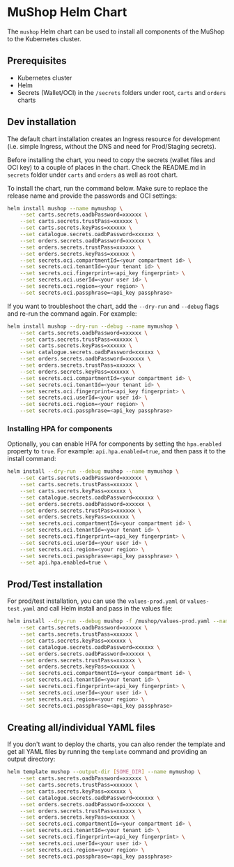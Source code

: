 # MuShop Helm Chart

The `mushop` Helm chart can be used to install all components of the MuShop to the Kubernetes cluster.

## Prerequisites

- Kubernetes cluster
- Helm
- Secrets (Wallet/OCI) in the `/secrets` folders under root, `carts` and `orders` charts

## Dev installation

The default chart installation creates an Ingress resource for development (i.e. simple Ingress, without the DNS and need for Prod/Staging secrets).

Before installing the chart, you need to copy the secrets (wallet files and OCI key) to a couple of places in the chart. Check the README.md in `secrets` folder under `carts` and `orders` as well as root chart.

To install the chart, run the command below. Make sure to replace the release name and provide the passwords and OCI settings:

```bash
helm install mushop --name mymushop \
    --set carts.secrets.oadbPassword=xxxxxx \
    --set carts.secrets.trustPass=xxxxxx \
    --set carts.secrets.keyPass=xxxxxx \
    --set catalogue.secrets.oadbPassword=xxxxxx \
    --set orders.secrets.oadbPassword=xxxxxx \
    --set orders.secrets.trustPass=xxxxxx \
    --set orders.secrets.keyPass=xxxxxx \
    --set secrets.oci.compartmentId=<your compartment id> \
    --set secrets.oci.tenantId=<your tenant id> \
    --set secrets.oci.fingerprint=<api_key fingerprint> \
    --set secrets.oci.userId=<your user id> \
    --set secrets.oci.region=<your region> \
    --set secrets.oci.passphrase=<api_key passphrase>
```

If you want to troubleshoot the chart, add the `--dry-run` and `--debug` flags and re-run the command again. For example:

```bash
helm install mushop --dry-run --debug --name mymushop \
    --set carts.secrets.oadbPassword=xxxxxx \
    --set carts.secrets.trustPass=xxxxxx \
    --set carts.secrets.keyPass=xxxxxx \
    --set catalogue.secrets.oadbPassword=xxxxxx \
    --set orders.secrets.oadbPassword=xxxxxx \
    --set orders.secrets.trustPass=xxxxxx \
    --set orders.secrets.keyPass=xxxxxx \
    --set secrets.oci.compartmentId=<your compartment id> \
    --set secrets.oci.tenantId=<your tenant id> \
    --set secrets.oci.fingerprint=<api_key fingerprint> \
    --set secrets.oci.userId=<your user id> \
    --set secrets.oci.region=<your region> \
    --set secrets.oci.passphrase=<api_key passphrase>
```

### Installing HPA for components

Optionally, you can enable HPA for components by setting the `hpa.enabled` property to `true`. For example: `api.hpa.enabled=true`, and then pass it to the install command:

```bash
helm install --dry-run --debug mushop --name mymushop \
    --set carts.secrets.oadbPassword=xxxxxx \
    --set carts.secrets.trustPass=xxxxxx \
    --set carts.secrets.keyPass=xxxxxx \
    --set catalogue.secrets.oadbPassword=xxxxxx \
    --set orders.secrets.oadbPassword=xxxxxx \
    --set orders.secrets.trustPass=xxxxxx \
    --set orders.secrets.keyPass=xxxxxx \
    --set secrets.oci.compartmentId=<your compartment id> \
    --set secrets.oci.tenantId=<your tenant id> \
    --set secrets.oci.fingerprint=<api_key fingerprint> \
    --set secrets.oci.userId=<your user id> \
    --set secrets.oci.region=<your region> \
    --set secrets.oci.passphrase=<api_key passphrase> \
    --set api.hpa.enabled=true \
```

## Prod/Test installation

For prod/test installation, you can use the `values-prod.yaml` or `values-test.yaml` and call Helm install and pass in the values file:

```bash
helm install --dry-run --debug mushop -f /mushop/values-prod.yaml --name mymushop \
    --set carts.secrets.oadbPassword=xxxxxx \
    --set carts.secrets.trustPass=xxxxxx \
    --set carts.secrets.keyPass=xxxxxx \
    --set catalogue.secrets.oadbPassword=xxxxxx \
    --set orders.secrets.oadbPassword=xxxxxx \
    --set orders.secrets.trustPass=xxxxxx \
    --set orders.secrets.keyPass=xxxxxx \
    --set secrets.oci.compartmentId=<your compartment id> \
    --set secrets.oci.tenantId=<your tenant id> \
    --set secrets.oci.fingerprint=<api_key fingerprint> \
    --set secrets.oci.userId=<your user id> \
    --set secrets.oci.region=<your region> \
    --set secrets.oci.passphrase=<api_key passphrase>
```

## Creating all/individual YAML files

If you don't want to deploy the charts, you can also render the template and get all YAML files by running the `template` command and providing an output directory:

```bash
helm template mushop --output-dir [SOME_DIR] --name mymushop \
    --set carts.secrets.oadbPassword=xxxxxx \
    --set carts.secrets.trustPass=xxxxxx \
    --set carts.secrets.keyPass=xxxxxx \
    --set catalogue.secrets.oadbPassword=xxxxxx \
    --set orders.secrets.oadbPassword=xxxxxx \
    --set orders.secrets.trustPass=xxxxxx \
    --set orders.secrets.keyPass=xxxxxx \
    --set secrets.oci.compartmentId=<your compartment id> \
    --set secrets.oci.tenantId=<your tenant id> \
    --set secrets.oci.fingerprint=<api_key fingerprint> \
    --set secrets.oci.userId=<your user id> \
    --set secrets.oci.region=<your region> \
    --set secrets.oci.passphrase=<api_key passphrase>
```